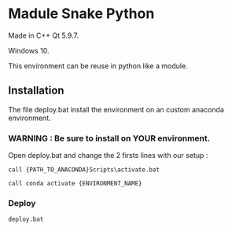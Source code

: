 # Madule Snake Python


Made in C++ Qt 5.9.7.

Windows 10.

This environment can be reuse in python like a module.

## Installation

The file deploy.bat install the environment on an custom anaconda environment.

### WARNING : Be sure to install on YOUR environment.

Open deploy.bat and change the 2 firsts lines with our setup :

```
call {PATH_TO_ANACONDA}Scripts\activate.bat

call conda activate {ENVIRONMENT_NAME}
```

### Deploy

```
deploy.bat
```
